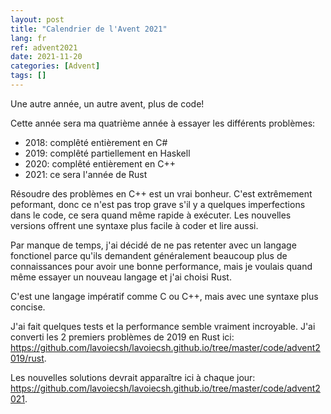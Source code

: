```yaml
---
layout: post
title: "Calendrier de l'Avent 2021"
lang: fr
ref: advent2021
date: 2021-11-20
categories: [Advent]
tags: []
---
```

Une autre année, un autre avent, plus de code!

Cette année sera ma quatrième année à essayer les différents problèmes:

- 2018: complêté entièrement en C#
- 2019: complêté partiellement en Haskell
- 2020: complêté entièrement en C++
- 2021: ce sera l'année de Rust

Résoudre des problèmes en C++ est un vrai bonheur. C'est extrêmement peformant, donc ce n'est pas trop grave s'il y a quelques imperfections dans le code, ce sera quand même rapide à exécuter. Les nouvelles versions offrent une syntaxe plus facile à coder et lire aussi.

Par manque de temps, j'ai décidé de ne pas retenter avec un langage fonctionel parce qu'ils demandent généralement beaucoup plus de connaissances pour avoir une bonne performance, mais je voulais quand même essayer un nouveau langage et j'ai choisi Rust.

C'est une langage impératif comme C ou C++, mais avec une syntaxe plus concise.

J'ai fait quelques tests et la performance semble vraiment incroyable. J'ai converti les 2 premiers problèmes de 2019 en Rust ici: https://github.com/lavoiecsh/lavoiecsh.github.io/tree/master/code/advent2019/rust.

Les nouvelles solutions devrait apparaître ici à chaque jour: https://github.com/lavoiecsh/lavoiecsh.github.io/tree/master/code/advent2021.
